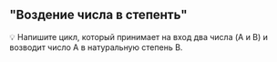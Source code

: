 ## "Воздение числа в степенть"

💡 Напишите цикл, который принимает на вход два числа (A и B) и возводит число A в натуральную степень B.